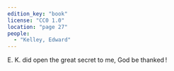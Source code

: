```yaml
---
edition_key: "book"
license: "CC0 1.0"
location: "page 27"
people:
  - "Kelley, Edward"
---
```

E. K.
did open the great secret to me, God be thanked !
